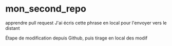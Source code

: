 # mon_second_repo
apprendre pull request
J'ai écris cette phrase en local pour l'envoyer vers le distant

Étape de modification depuis Github, puis tirage en local des modif
